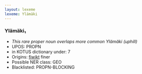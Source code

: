 ```yaml
---
layout: lexeme
lexeme: Ylämäki
---
```


###  Ylämäki₁

* _This rare proper noun overlaps more common *Ylämäki* (uphill)_
* UPOS:  PROPN
* in KOTUS dictionary under:  7
* Origins: [fiwikt](https://fi.wiktionary.org/wiki/Ylämäki) finer 
* Possible NER class:  GEO
* Blacklisted:  PROPN-BLOCKING

